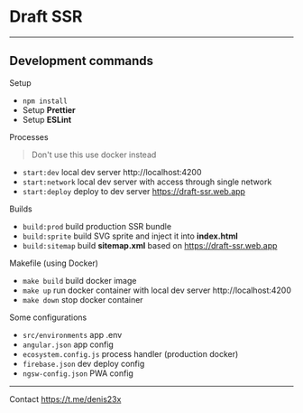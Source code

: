 # Draft SSR

---

## Development commands

Setup

- `npm install`
- Setup **Prettier**
- Setup **ESLint**

Processes

> Don't use this use docker instead

- `start:dev` local dev server http://localhost:4200
- `start:network` local dev server with access through single network
- `start:deploy` deploy to dev server https://draft-ssr.web.app

Builds

- `build:prod` build production SSR bundle
- `build:sprite` build SVG sprite and inject it into **index.html**
- `build:sitemap` build **sitemap.xml** based on https://draft-ssr.web.app

Makefile (using Docker)

- `make build` build docker image
- `make up` run docker container with local dev server http://localhost:4200
- `make down` stop docker container

Some configurations

- `src/environments` app .env
- `angular.json` app config
- `ecosystem.config.js` process handler (production docker)
- `firebase.json` dev deploy config
- `ngsw-config.json` PWA config

---

Contact https://t.me/denis23x
